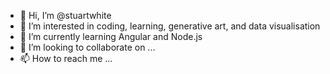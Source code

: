 - 👋 Hi, I’m @stuartwhite
- 👀 I’m interested in coding, learning, generative art, and data visualisation
- 🌱 I’m currently learning Angular and Node.js
- 💞️ I’m looking to collaborate on ...
- 📫 How to reach me ...

<!---
stuartwhite/stuartwhite is a ✨ special ✨ repository because its `README.md` (this file) appears on your GitHub profile.
You can click the Preview link to take a look at your changes.
--->
